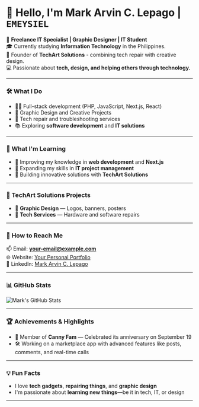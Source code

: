 # 👋 Hello, I'm Mark Arvin C. Lepago | `EMEYSIEL`

🚀 **Freelance IT Specialist | Graphic Designer | IT Student**  
🎓 Currently studying **Information Technology** in the Philippines.  
🔧 Founder of **TechArt Solutions** - combining tech repair with creative design.  
💻 Passionate about **tech, design, and helping others through technology.**

---

### 🛠️ **What I Do**
- 🧑‍💻 Full-stack development (PHP, JavaScript, Next.js, React)  
- 🎨 Graphic Design and Creative Projects  
- 🔧 Tech repair and troubleshooting services  
- 📚 Exploring **software development** and **IT solutions**  

---

### 🌱 **What I'm Learning**
- 📖 Improving my knowledge in **web development** and **Next.js**  
- 💼 Expanding my skills in **IT project management**  
- 🚀 Building innovative solutions with **TechArt Solutions**

---

### 💼 **TechArt Solutions Projects**
- 🎨 **Graphic Design** — Logos, banners, posters  
- 🔧 **Tech Services** — Hardware and software repairs  

---

### 🔗 **How to Reach Me**  
📫 Email: **your-email@example.com**  
🌐 Website: [Your Personal Portfolio](https://your-portfolio-site.com)  
💼 LinkedIn: [Mark Arvin C. Lepago](https://linkedin.com/in/mark-lepago)  

---

### 📊 **GitHub Stats**  
![Mark's GitHub Stats](https://github-readme-stats.vercel.app/api?username=MarkArvinLepago&show_icons=true&theme=radical)

---

### 🏆 **Achievements & Highlights**  
- 🎉 Member of **Canny Fam** — Celebrated its anniversary on September 19  
- 🛠️ Working on a marketplace app with advanced features like posts, comments, and real-time calls  


---

### 💡 **Fun Facts**  
- I love **tech gadgets**, **repairing things**, and **graphic design**  
- I'm passionate about **learning new things**—be it in tech, IT, or design  

---


